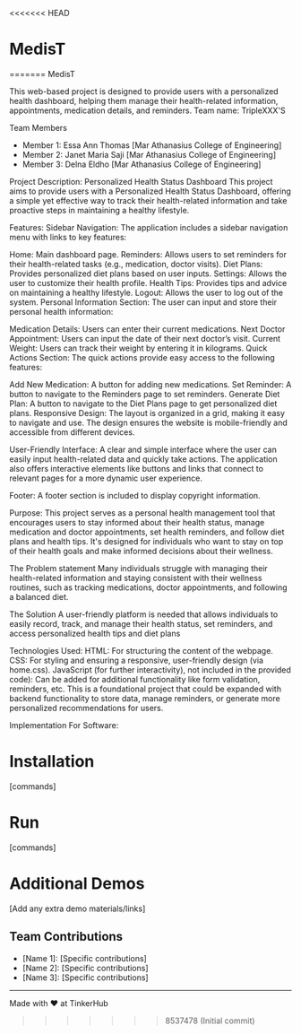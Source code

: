 <<<<<<< HEAD
# MedisT
=======
MedisT

This web-based project is designed to provide users with a personalized health dashboard, helping them manage their health-related information, appointments, medication details, and reminders.
Team name: TripleXXX'S


Team Members
- Member 1: Essa Ann Thomas [Mar Athanasius College of Engineering]
- Member 2: Janet Maria Saji [Mar Athanasius College of Engineering]
- Member 3: Delna Eldho [Mar Athanasius College of Engineering]




Project Description: Personalized Health Status Dashboard
This project aims to provide users with a Personalized Health Status Dashboard, offering a simple yet effective way to track their health-related information and take proactive steps in maintaining a healthy lifestyle.

Features:
Sidebar Navigation: The application includes a sidebar navigation menu with links to key features:

Home: Main dashboard page.
Reminders: Allows users to set reminders for their health-related tasks (e.g., medication, doctor visits).
Diet Plans: Provides personalized diet plans based on user inputs.
Settings: Allows the user to customize their health profile.
Health Tips: Provides tips and advice on maintaining a healthy lifestyle.
Logout: Allows the user to log out of the system.
Personal Information Section: The user can input and store their personal health information:

Medication Details: Users can enter their current medications.
Next Doctor Appointment: Users can input the date of their next doctor’s visit.
Current Weight: Users can track their weight by entering it in kilograms.
Quick Actions Section: The quick actions provide easy access to the following features:

Add New Medication: A button for adding new medications.
Set Reminder: A button to navigate to the Reminders page to set reminders.
Generate Diet Plan: A button to navigate to the Diet Plans page to get personalized diet plans.
Responsive Design: The layout is organized in a grid, making it easy to navigate and use. The design ensures the website is mobile-friendly and accessible from different devices.

User-Friendly Interface: A clear and simple interface where the user can easily input health-related data and quickly take actions. The application also offers interactive elements like buttons and links that connect to relevant pages for a more dynamic user experience.

Footer: A footer section is included to display copyright information.

Purpose:
This project serves as a personal health management tool that encourages users to stay informed about their health status, manage medication and doctor appointments, set health reminders, and follow diet plans and health tips. It's designed for individuals who want to stay on top of their health goals and make informed decisions about their wellness.



 The Problem statement
Many individuals struggle with managing their health-related information and staying consistent with their wellness routines, such as tracking medications, doctor appointments, and following a balanced diet.

The Solution
 A user-friendly platform is needed that allows individuals to easily record, track, and manage their health status, set reminders, and access personalized health tips and diet plans

Technologies Used:
HTML: For structuring the content of the webpage.
CSS: For styling and ensuring a responsive, user-friendly design (via home.css).
JavaScript (for further interactivity), not included in the provided code): Can be added for additional functionality like form validation, reminders, etc.
This is a foundational project that could be expanded with backend functionality to store data, manage reminders, or generate more personalized recommendations for users.

Implementation
For Software:
# Installation
[commands]

# Run
[commands]




# Additional Demos
[Add any extra demo materials/links]

## Team Contributions
- [Name 1]: [Specific contributions]
- [Name 2]: [Specific contributions]
- [Name 3]: [Specific contributions]

---
Made with ❤️ at TinkerHub
>>>>>>> 8537478 (Initial commit)
